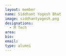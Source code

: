 ```yaml
---
layout: member
name: Siddhant Yogesh Bhat 
image: siddhantyogesh.png
designations: 
  - M Tech
area:
bio:
email:
type: alumni
---
```

